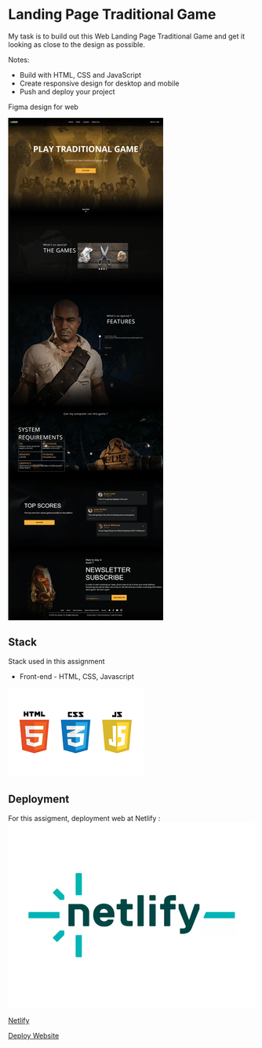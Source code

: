 
# Landing Page Traditional Game

My task is to build out this Web Landing Page Traditional Game and get it looking as close to the design as possible.

Notes:

- Build with HTML, CSS and JavaScript
- Create responsive design for desktop and mobile
- Push and deploy your project

Figma design for web

![Figma Design](./figmadesign.png)

## Stack

Stack used in this assignment

* Front-end - HTML, CSS, Javascript

![HTML CSS JAVASSCRIPT](./htmlcssjs.png)

## Deployment

For this assigment, deployment web at Netlify :
![Netlify Logo](./netlifylogo.webp)

[Netlify](https://app.netlify.com/)

[Deploy Website](https://assignment1-landing-page.netlify.app/)
